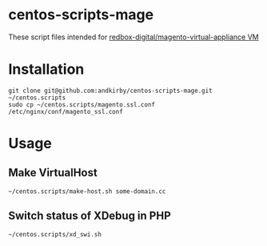 # centos-scripts-mage

These script files intended for [redbox-digital/magento-virtual-appliance VM](../../../../redbox-digital/magento-virtual-appliance)

# Installation

```
git clone git@github.com:andkirby/centos-scripts-mage.git ~/centos.scripts
sudo cp ~/centos.scripts/magento.ssl.conf /etc/nginx/conf/magento_ssl.conf
```

# Usage
## Make VirtualHost
```
~/centos.scripts/make-host.sh some-domain.cc
```

## Switch status of XDebug in PHP
```
~/centos.scripts/xd_swi.sh
```
